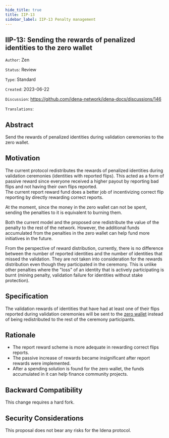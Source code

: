 ```yaml
---
hide_title: true
title: IIP-13
sidebar_label: IIP-13 Penalty management
---
```


## IIP-13: Sending the rewards of penalized identities to the zero wallet

`Author`: Zen

`Status`: Review

`Type`: Standard

`Created`: 2023-06-22

`Discussion`: https://github.com/idena-network/idena-docs/discussions/146

`Translations`:

## Abstract

Send the rewards of penalized identities during validation ceremonies to the zero wallet.

## Motivation

The current protocol redistributes the rewards of penalized identities during validation ceremonies (identities with reported flips). This acted as a form of passive reward since everyone received a higher payout by reporting bad flips and not having their own flips reported.  
The current report reward fund does a better job of incentivizing correct flip reporting by directly rewarding correct reports.

At the moment, since the money in the zero wallet can not be spent, sending the penalties to it is equivalent to burning them.

Both the current model and the proposed one redistribute the value of the penalty to the rest of the network. However, the additional funds accumulated from the penalties in the zero wallet can help fund more initiatives in the future.

From the perspective of reward distribution, currently, there is no difference between the number of reported identities and the number of identities that missed the validation. They are not taken into consideration for the rewards distribution even though they participated in the ceremony. This is unlike other penalties where the "loss" of an identity that is actively participating is burnt (mining penalty, validation failure for identities without stake protection).

## Specification

The validation rewards of identities that have had at least one of their flips reported during validation ceremonies will be sent to the [zero wallet](https://scan.idena.io/address/0x0000000000000000000000000000000000000000) instead of being redistributed to the rest of the ceremony participants.

## Rationale

- The report reward scheme is more adequate in rewarding correct flips reports.
- The passive increase of rewards became insignificant after report rewards were implemented.
- After a spending solution is found for the zero wallet, the funds accumulated in it can help finance community projects.

## Backward Compatibility

This change requires a hard fork.

## Security Considerations

This proposal does not bear any risks for the Idena protocol.
